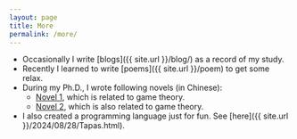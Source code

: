 ```yaml
---
layout: page
title: More
permalink: /more/
---
```


- Occasionally I write [blogs]({{ site.url }}/blog/) as a record of my study.
- Recently I learned to write [poems]({{ site.url }}/poem) to get some relax.
- During my Ph.D., I wrote following novels (in Chinese):
  - [Novel 1](https://fanqienovel.com/page/7168853163565386752), which is related to game theory.
  - [Novel 2](https://m.qidian.com/book/1040045469.html), which is also related to game theory.
- I also created a programming language just for fun. See [here]({{ site.url }}/2024/08/28/Tapas.html).
